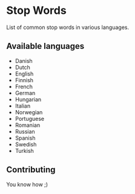 Stop Words
==========

List of common stop words in various languages.



Available languages
-------------------
* Danish
* Dutch
* English
* Finnish
* French
* German
* Hungarian
* Italian
* Norwegian
* Portuguese
* Romanian
* Russian
* Spanish
* Swedish
* Turkish


Contributing
-----------------
You know how ;)

